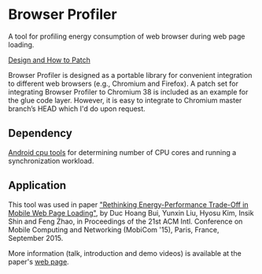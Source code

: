 # Browser Profiler

A tool for profiling energy consumption of web browser during web page loading.

[Design and How to Patch](https://docs.google.com/document/d/1GmUjzytqePOqvnfsUt-sbVPjnJ3iOVsdZCksipiDZso/edit?usp=sharing)

Browser Profiler is designed as a portable library for convenient integration to different web browsers (e.g., Chromium and Firefox). A patch set for integrating Browser Profiler to Chromium 38 is included as an example for the glue code layer. However, it is easy to integrate to Chromium master branch’s HEAD which I'd do upon request.

## Dependency
[Android cpu tools](https://github.com/ducalpha/android_cpu_tools) for determining number of CPU cores and running a synchronization workload.

## Application
This tool was used in paper ["Rethinking Energy-Performance Trade-Off in Mobile Web Page Loading"](http://cps.kaist.ac.kr/papers/com073-buiA.pdf), by Duc Hoang Bui, Yunxin Liu, Hyosu Kim, Insik Shin and Feng Zhao, in Proceedings of the 21st ACM Intl. Conference on Mobile Computing and Networking (MobiCom '15), Paris, France, September 2015.

More information (talk, introduction and demo videos) is available at the paper's [web page](http://cps.kaist.ac.kr/?page=research/eBrowser/contents.html).
